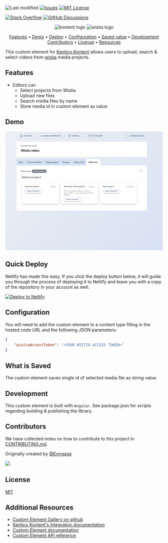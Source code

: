 ![Last modified][last-commit]
[![Issues][issues-shield]][issues-url]
[![MIT License][license-shield]][license-url]

[![Stack Overflow][stack-shield]](https://stackoverflow.com/tags/kentico-kontent)
[![GitHub Discussions][discussion-shield]](https://github.com/Kentico/Home/discussions)

<p align="center">
<image src="docs/kontent.webp" alt="kontent logo" width="150" />
<image src="docs/wistia.png" 
alt="wistia logo" width="300">
</p>

<p align="center">
  <a href="#features">Features</a> •
  <a href="#demo">Demo</a> •
  <a href="#quick-deploy">Deploy</a> •
  <a href="#configuration">Configuration</a> •
  <a href="#what-is-saved">Saved value</a> •
  <a href="#development">Development</a>
  <a href="#contributors">Contributors</a> •
  <a href="#license">License</a> •
  <a href="#additional-resources">Resources</a>
</p>

This custom element for [Kentico Kontent](https://kontent.ai) allows users to upload, search & select videos from [wistia](https://www.wistia.com) media projects.

## Features

-   Editors can
    -   Select projects from Wistia
    -   Upload new files
    -   Search media files by name
    -   Store media id in custom element as value

## Demo

![Demo Animation][product-demo]

## Quick Deploy

Netlify has made this easy. If you click the deploy button below, it will guide you through the process of deploying it to Netlify and leave you with a copy of the repository in your account as well.

[![Deploy to Netlify](https://www.netlify.com/img/deploy/button.svg)](https://app.netlify.com/start/deploy?repository=https://github.com/Enngage/kontent-custom-element-wistia)

## Configuration

You will need to add the custom element to a content type filling in the hosted code URL and the following JSON parameters:

```json
{
    "wistiaAccessToken": "<YOUR WISTIA ACCESS TOKEN>"
}
```

## What is Saved

The custom element saves single id of selected media file as string value.

## Development

This custom element is built with `Angular`. See package.json for scripts regarding building & publishing the library.

## Contributors

We have collected notes on how to contribute to this project in [CONTRIBUTING.md](CONTRIBUTING.md).

Originally created by [@Enngage](https://github.com/Enngage)

<a href="https://github.com/Enngage/kontent-custom-element-wistia/graphs/contributors">
  <img src="https://contrib.rocks/image?repo=Enngage/kontent-custom-element-wistia" />
</a>

## License

[MIT](https://tldrlegal.com/license/mit-license)

## Additional Resources

-   [Custom Element Gallery on github](https://kentico.github.io/kontent-custom-element-samples/gallery/)
-   [Kentico Kontent's Integration documentation](https://docs.kontent.ai/tutorials/develop-apps/integrate/integrations-overview)
-   [Custom Element documentation](https://docs.kontent.ai/tutorials/develop-apps/integrate/content-editing-extensions)
-   [Custom Element API reference](https://docs.kontent.ai/reference/custom-elements-js-api)

[last-commit]: https://img.shields.io/github/last-commit/Enngage/kontent-custom-element-wistia?style=for-the-badge
[contributors-shield]: https://img.shields.io/github/contributors/Enngage/kontent-custom-element-wistia.svg?style=for-the-badge
[contributors-url]: https://github.com/Enngage/kontent-custom-element-wistia/graphs/contributors
[forks-shield]: https://img.shields.io/github/forks/Enngage/kontent-custom-element-wistia.svg?style=for-the-badge
[forks-url]: https://github.com/Enngage/kontent-custom-element-wistia/network/members
[stars-shield]: https://img.shields.io/github/stars/Enngage/kontent-custom-element-wistia.svg?style=for-the-badge
[stars-url]: https://github.com/Enngage/kontent-custom-element-wistia/stargazers
[issues-shield]: https://img.shields.io/github/issues/Enngage/kontent-custom-element-wistia.svg?style=for-the-badge
[issues-url]: https://github.com/Enngage/kontent-custom-element-wistia/issues
[license-shield]: https://img.shields.io/github/license/Enngage/kontent-custom-element-wistia.svg?style=for-the-badge
[license-url]: https://github.com/Enngage/kontent-custom-element-wistia/blob/master/LICENSE
[core-shield]: https://img.shields.io/static/v1?label=&message=core%20integration&style=for-the-badge&color=FF5733
[gallery-shield]: https://img.shields.io/static/v1?label=&message=extension%20gallery&style=for-the-badge&color=51bce0
[stack-shield]: https://img.shields.io/badge/Stack%20Overflow-ASK%20NOW-FE7A16.svg?logo=stackoverflow&logoColor=white&style=for-the-badge
[discussion-shield]: https://img.shields.io/badge/GitHub-Discussions-FE7A16.svg?logo=github&style=for-the-badge
[product-demo]: docs/demo.gif?raw=true
